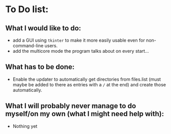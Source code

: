 # To Do list:
## What I would like to do:   
* add a GUI using `tkinter` to make it more easily usable even for non-command-line users. 
* add the multicore mode the program talks about on every start...   
## What has to be done:
* Enable the updater to automatically get directories from files.list (must maybe be added to there as entries with a `/` at the end) and create those automatically.
## What I will probably never manage to do myself/on my own (what I might need help with):
* Nothing yet
